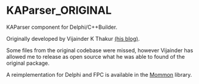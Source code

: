 # KAParser_ORIGINAL
KAParser component for Delphi/C++Builder.
 
Originally developed by Vijainder K Thakur [(his blog)](http://thumkar.blogspot.in/).

Some files from the original codebase were missed, however Vijainder has allowed me to release as open source what he was able to found of the original package.

A reimplementation for Delphi and FPC is available in the [Mommon](https://github.com/DomenicoMammola/Mommon) library.
